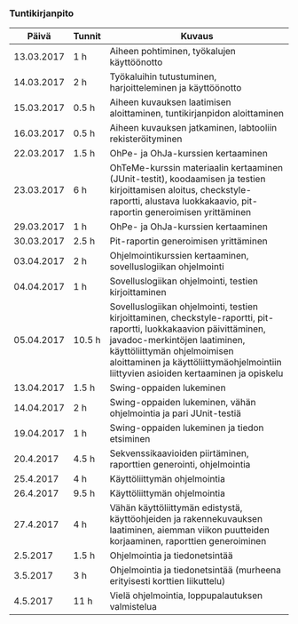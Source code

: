 ### Tuntikirjanpito
Päivä | Tunnit | Kuvaus
--------------- | ----- | ------
13.03.2017 | 1 h | Aiheen pohtiminen, työkalujen käyttöönotto
14.03.2017 | 2 h | Työkaluihin tutustuminen, harjoitteleminen ja käyttöönotto
15.03.2017 | 0.5 h | Aiheen kuvauksen laatimisen aloittaminen, tuntikirjanpidon aloittaminen
16.03.2017 | 0.5 h | Aiheen kuvauksen jatkaminen, labtooliin rekisteröityminen
22.03.2017 | 1.5 h | OhPe- ja OhJa-kurssien kertaaminen
23.03.2017 | 6 h | OhTeMe-kurssin materiaalin kertaaminen (JUnit-testit), koodaamisen ja testien kirjoittamisen aloitus, checkstyle-raportti, alustava luokkakaavio, pit-raportin generoimisen yrittäminen
29.03.2017 | 1 h | OhPe- ja OhJa-kurssien kertaaminen
30.03.2017 | 2.5 h | Pit-raportin generoimisen yrittäminen
03.04.2017 | 2 h | Ohjelmointikurssien kertaaminen, sovelluslogiikan ohjelmointi
04.04.2017 | 1 h | Sovelluslogiikan ohjelmointi, testien kirjoittaminen
05.04.2017 | 10.5 h | Sovelluslogiikan ohjelmointi, testien kirjoittaminen, checkstyle-raportti,  pit-raportti, luokkakaavion päivittäminen, javadoc-merkintöjen laatiminen, käyttöliittymän ohjelmoimisen aloittaminen ja käyttöliittymäohjelmointiin liittyvien asioiden kertaaminen ja opiskelu
13.04.2017 | 1.5 h | Swing-oppaiden lukeminen
14.04.2017 | 2 h | Swing-oppaiden lukeminen, vähän ohjelmointia ja pari JUnit-testiä
19.04.2017 | 1 h | Swing-oppaiden lukeminen ja tiedon etsiminen
20.4.2017 | 4.5 h | Sekvenssikaavioiden piirtäminen, raporttien generointi, ohjelmointia 
25.4.2017 | 4 h | Käyttöliittymän ohjelmointia 
26.4.2017 | 9.5 h | Käyttöliittymän ohjelmointia 
27.4.2017 | 4 h | Vähän käyttöliittymän edistystä, käyttöohjeiden ja rakennekuvauksen laatiminen, aiemman viikon puutteiden korjaaminen, raporttien generoiminen 
2.5.2017 | 1.5 h | Ohjelmointia ja tiedonetsintää 
3.5.2017 | 3 h | Ohjelmointia ja tiedonetsintää (murheena erityisesti korttien liikuttelu) 
4.5.2017 | 11 h | Vielä ohjelmointia, loppupalautuksen valmistelua
